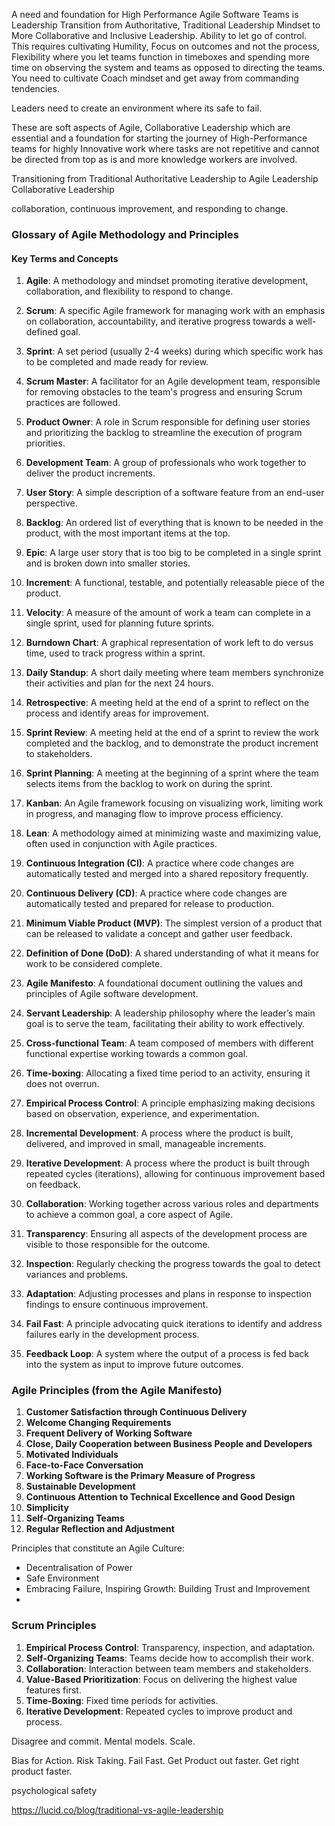 A need and foundation for High Performance Agile Software Teams is Leadership Transition from Authoritative, Traditional Leadership Mindset to More Collaborative and Inclusive Leadership. Ability to let go of control. This requires cultivating Humility, Focus on outcomes and not the process, Flexibility where you let teams function in timeboxes and spending more time on observing the system and teams as opposed to directing the teams. You need to cultivate Coach mindset and get away from commanding tendencies. 

Leaders need to create an environment where its safe to fail. 

These are soft aspects of Agile, Collaborative Leadership which are essential and a foundation for starting the journey of High-Performance teams for highly Innovative work where tasks are not repetitive and cannot be directed from top as is and more knowledge workers are involved. 

Transitioning from Traditional Authoritative Leadership to Agile Leadership 
Collaborative Leadership

collaboration, continuous improvement, and responding to change.

### Glossary of Agile Methodology and Principles

#### Key Terms and Concepts

1. **Agile**: A methodology and mindset promoting iterative development, collaboration, and flexibility to respond to change.

2. **Scrum**: A specific Agile framework for managing work with an emphasis on collaboration, accountability, and iterative progress towards a well-defined goal.

3. **Sprint**: A set period (usually 2-4 weeks) during which specific work has to be completed and made ready for review.

4. **Scrum Master**: A facilitator for an Agile development team, responsible for removing obstacles to the team's progress and ensuring Scrum practices are followed.

5. **Product Owner**: A role in Scrum responsible for defining user stories and prioritizing the backlog to streamline the execution of program priorities.

6. **Development Team**: A group of professionals who work together to deliver the product increments.

7. **User Story**: A simple description of a software feature from an end-user perspective.

8. **Backlog**: An ordered list of everything that is known to be needed in the product, with the most important items at the top.

9. **Epic**: A large user story that is too big to be completed in a single sprint and is broken down into smaller stories.

10. **Increment**: A functional, testable, and potentially releasable piece of the product.

11. **Velocity**: A measure of the amount of work a team can complete in a single sprint, used for planning future sprints.

12. **Burndown Chart**: A graphical representation of work left to do versus time, used to track progress within a sprint.

13. **Daily Standup**: A short daily meeting where team members synchronize their activities and plan for the next 24 hours.

14. **Retrospective**: A meeting held at the end of a sprint to reflect on the process and identify areas for improvement.

15. **Sprint Review**: A meeting held at the end of a sprint to review the work completed and the backlog, and to demonstrate the product increment to stakeholders.

16. **Sprint Planning**: A meeting at the beginning of a sprint where the team selects items from the backlog to work on during the sprint.

17. **Kanban**: An Agile framework focusing on visualizing work, limiting work in progress, and managing flow to improve process efficiency.

18. **Lean**: A methodology aimed at minimizing waste and maximizing value, often used in conjunction with Agile practices.

19. **Continuous Integration (CI)**: A practice where code changes are automatically tested and merged into a shared repository frequently.

20. **Continuous Delivery (CD)**: A practice where code changes are automatically tested and prepared for release to production.

21. **Minimum Viable Product (MVP)**: The simplest version of a product that can be released to validate a concept and gather user feedback.

22. **Definition of Done (DoD)**: A shared understanding of what it means for work to be considered complete.

23. **Agile Manifesto**: A foundational document outlining the values and principles of Agile software development.

24. **Servant Leadership**: A leadership philosophy where the leader’s main goal is to serve the team, facilitating their ability to work effectively.

25. **Cross-functional Team**: A team composed of members with different functional expertise working towards a common goal.

26. **Time-boxing**: Allocating a fixed time period to an activity, ensuring it does not overrun.

27. **Empirical Process Control**: A principle emphasizing making decisions based on observation, experience, and experimentation.

28. **Incremental Development**: A process where the product is built, delivered, and improved in small, manageable increments.

29. **Iterative Development**: A process where the product is built through repeated cycles (iterations), allowing for continuous improvement based on feedback.

30. **Collaboration**: Working together across various roles and departments to achieve a common goal, a core aspect of Agile.

31. **Transparency**: Ensuring all aspects of the development process are visible to those responsible for the outcome.

32. **Inspection**: Regularly checking the progress towards the goal to detect variances and problems.

33. **Adaptation**: Adjusting processes and plans in response to inspection findings to ensure continuous improvement.

34. **Fail Fast**: A principle advocating quick iterations to identify and address failures early in the development process.

35. **Feedback Loop**: A system where the output of a process is fed back into the system as input to improve future outcomes.

### Agile Principles (from the Agile Manifesto)

1. **Customer Satisfaction through Continuous Delivery**
2. **Welcome Changing Requirements**
3. **Frequent Delivery of Working Software**
4. **Close, Daily Cooperation between Business People and Developers**
5. **Motivated Individuals**
6. **Face-to-Face Conversation**
7. **Working Software is the Primary Measure of Progress**
8. **Sustainable Development**
9. **Continuous Attention to Technical Excellence and Good Design**
10. **Simplicity**
11. **Self-Organizing Teams**
12. **Regular Reflection and Adjustment**

Principles that constitute an Agile Culture: 
- Decentralisation of Power
- Safe Environment 
- Embracing Failure, Inspiring Growth: Building Trust and Improvement 
- 
### Scrum Principles

1. **Empirical Process Control**: Transparency, inspection, and adaptation.
2. **Self-Organizing Teams**: Teams decide how to accomplish their work.
3. **Collaboration**: Interaction between team members and stakeholders.
4. **Value-Based Prioritization**: Focus on delivering the highest value features first.
5. **Time-Boxing**: Fixed time periods for activities.
6. **Iterative Development**: Repeated cycles to improve product and process.


Disagree and commit. 
Mental models. Scale. 

Bias for Action. Risk Taking. 
Fail Fast. Get Product out faster. Get right product faster. 

psychological safety 

https://lucid.co/blog/traditional-vs-agile-leadership

